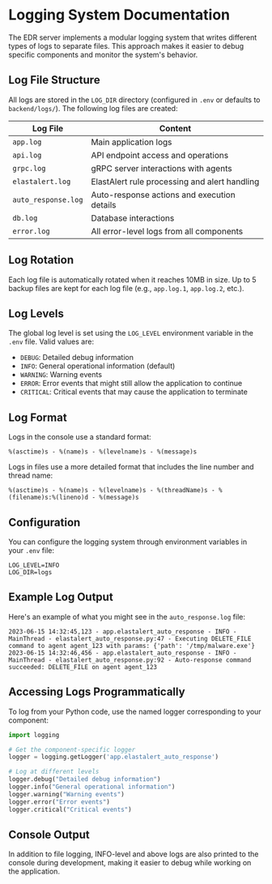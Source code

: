 # Logging System Documentation

The EDR server implements a modular logging system that writes different types of logs to separate files. This approach makes it easier to debug specific components and monitor the system's behavior.

## Log File Structure

All logs are stored in the `LOG_DIR` directory (configured in `.env` or defaults to `backend/logs/`). The following log files are created:

| Log File | Content |
|----------|---------|
| `app.log` | Main application logs |
| `api.log` | API endpoint access and operations |
| `grpc.log` | gRPC server interactions with agents |
| `elastalert.log` | ElastAlert rule processing and alert handling |
| `auto_response.log` | Auto-response actions and execution details |
| `db.log` | Database interactions |
| `error.log` | All error-level logs from all components |

## Log Rotation

Each log file is automatically rotated when it reaches 10MB in size. Up to 5 backup files are kept for each log file (e.g., `app.log.1`, `app.log.2`, etc.).

## Log Levels

The global log level is set using the `LOG_LEVEL` environment variable in the `.env` file. Valid values are:

- `DEBUG`: Detailed debug information
- `INFO`: General operational information (default)
- `WARNING`: Warning events
- `ERROR`: Error events that might still allow the application to continue
- `CRITICAL`: Critical events that may cause the application to terminate

## Log Format

Logs in the console use a standard format:
```
%(asctime)s - %(name)s - %(levelname)s - %(message)s
```

Logs in files use a more detailed format that includes the line number and thread name:
```
%(asctime)s - %(name)s - %(levelname)s - %(threadName)s - %(filename)s:%(lineno)d - %(message)s
```

## Configuration

You can configure the logging system through environment variables in your `.env` file:

```
LOG_LEVEL=INFO
LOG_DIR=logs
```

## Example Log Output

Here's an example of what you might see in the `auto_response.log` file:

```
2023-06-15 14:32:45,123 - app.elastalert_auto_response - INFO - MainThread - elastalert_auto_response.py:47 - Executing DELETE_FILE command to agent agent_123 with params: {'path': '/tmp/malware.exe'}
2023-06-15 14:32:46,456 - app.elastalert_auto_response - INFO - MainThread - elastalert_auto_response.py:92 - Auto-response command succeeded: DELETE_FILE on agent agent_123
```

## Accessing Logs Programmatically

To log from your Python code, use the named logger corresponding to your component:

```python
import logging

# Get the component-specific logger
logger = logging.getLogger('app.elastalert_auto_response')

# Log at different levels
logger.debug("Detailed debug information")
logger.info("General operational information")
logger.warning("Warning events")
logger.error("Error events")
logger.critical("Critical events")
```

## Console Output

In addition to file logging, INFO-level and above logs are also printed to the console during development, making it easier to debug while working on the application. 